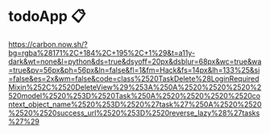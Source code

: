 # todoApp :clipboard:
https://carbon.now.sh/?bg=rgba%28171%2C+184%2C+195%2C+1%29&t=a11y-dark&wt=none&l=python&ds=true&dsyoff=20px&dsblur=68px&wc=true&wa=true&pv=56px&ph=56px&ln=false&fl=1&fm=Hack&fs=14px&lh=133%25&si=false&es=2x&wm=false&code=class%2520TaskDelete%28LoginRequiredMixin%252C%2520DeleteView%29%253A%250A%2520%2520%2520%2520model%2520%253D%2520Task%250A%2520%2520%2520%2520context_object_name%2520%253D%2520%27task%27%250A%2520%2520%2520%2520success_url%2520%253D%2520reverse_lazy%28%27tasks%27%29
